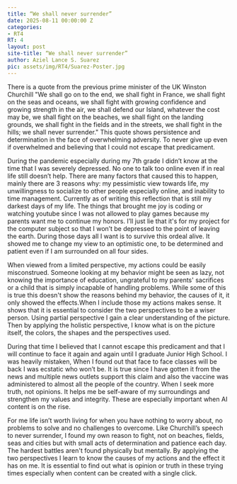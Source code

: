 ```yaml
---
title: “We shall never surrender”
date: 2025-08-11 00:00:00 Z
categories:
- RT4
RT: 4
layout: post
site-title: “We shall never surrender”
author: Aziel Lance S. Suarez
pic: assets/img/RT4/Suarez-Poster.jpg
---
```


There is a quote from the previous prime minister of the UK Winston Churchill "We shall go on to the end, we shall fight in France, we shall fight on the seas and oceans, we shall fight with growing confidence and growing strength in the air, we shall defend our Island, whatever the cost may be, we shall fight on the beaches, we shall fight on the landing grounds, we shall fight in the fields and in the streets, we shall fight in the hills; we shall never surrender." This quote shows persistence and determination in the face of overwhelming adversity. To never give up even if overwhelmed and believing that I could not escape that predicament.

During the pandemic especially during my 7th grade I didn’t know at the time that I was severely depressed. No one to talk too online even if in real life still doesn’t help. There are many factors that caused this to happen, mainly there are 3 reasons why: my pessimistic view towards life, my unwillingness to socialize to other people especially online, and inability to time management. Currently as of writing this reflection that is still my darkest days of my life.  The things that brought me joy is coding or watching youtube since I was not allowed to play games because my parents want me to continue my honors. I’ll just lie that it's for my project for the computer subject so that I won’t be depressed to the point of leaving the earth. During those days all I want is to survive this ordeal alive. It showed me to change my view to an optimistic one, to be determined and patient even if I am surrounded on all four sides.  

When viewed from a limited perspective, my actions could be easily misconstrued. Someone looking at my behavior might be seen as lazy, not knowing the importance of education, ungrateful to my parents' sacrifices or a child that is simply incapable of handling problems. While some of this is true this doesn't show the reasons behind my behavior, the causes of it, it only showed the effects.When I include those my actions makes sense. It shows that it is essential to consider the two perspectives to be a wiser person. Using partial perspective I gain a clear understanding of the picture. Then by applying the holistic perspective, I know what is on the picture itself, the colors, the shapes and the perspectives used.

During that time I believed that I cannot escape this predicament and that I will continue to face it again and again until I graduate Junior High School. I was heavily mistaken, When I found out that face to face classes will be back I was ecstatic who won’t be. It is true since I have gotten it from the news and multiple news outlets support this claim and also the vaccine was administered to almost all the people of the country. When I seek more truth, not opinions. It helps me be self-aware of my surroundings and strengthen my values and integrity. These are especially important when AI content is on the rise. 

For me life isn’t worth living for when you have nothing to worry about, no problems to solve and no challenges to overcome. Like Churchill’s speech to never surrender, I found my own reason to fight, not on beaches, fields, seas and cities but with small acts of determination and patience each day. The hardest battles aren't found physically but mentally. By applying the two perspectives I learn to know the causes of my actions and the effect it has on me. It is essential to find out what is opinion or truth in these trying times especially when content can be created with a single click.
